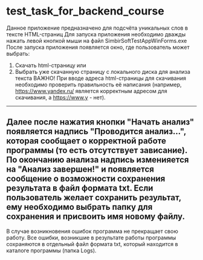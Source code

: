 # test_task_for_backend_course
Данное приложение предназначено для подсчёта уникальных слов в тексте HTML-страниц
Для запуска приложения необходимо дважды нажать левой кнопкой мыши на файл SimbirSoftTestAppWinForms.exe
После запуска приложения появляется окно, где пользователь может выбрать:
1. Скачать html-страницу или
2. Выбрать уже скачанную страницу с локального диска для анализа текста
ВАЖНО!
При вводе адреса html-страницы для скачивания необходимо проверить правильность её
написания (например, https://www.yandex.ru/ является корректным адресом для скачивания, а https://www.y - нет).
------------------------------------------------------------------------------
Далее после нажатия кнопки "Начать анализ" появляется надпись "Проводится анализ...", которая сообщает о корректной работе программы
(то есть отсутствует зависание).
По окончанию анализа надпись изменияется на "Анализ завершен!" и появляется сообщение о возможности сохранения результата
в файл формата txt. Если пользователь желает сохранить результат, ему необходимо выбрать папку для сохранения и присвоить имя новому файлу.
--------------------------------------------------------------------------
В случае возникновения ошибок программа не прекращает свою работу. Все ошибки, возникшие в результате работы программы 
сохраняются в отдельный файл формата txt, который находится в каталоге программы (папка Logs).